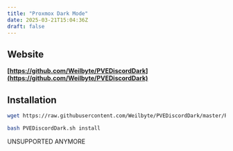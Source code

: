 ```yaml
---
title: "Proxmox Dark Mode"
date: 2025-03-21T15:04:36Z
draft: false
---
```


## Website
**[https://github.com/Weilbyte/PVEDiscordDark](https://github.com/Weilbyte/PVEDiscordDark)**
## Installation

```bash
wget https://raw.githubusercontent.com/Weilbyte/PVEDiscordDark/master/PVEDiscordDark.sh

bash PVEDiscordDark.sh install

```
UNSUPPORTED ANYMORE
